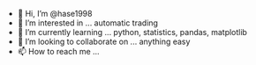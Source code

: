 - 👋 Hi, I’m @hase1998
- 👀 I’m interested in ... automatic trading
- 🌱 I’m currently learning ... python, statistics, pandas, matplotlib
- 💞️ I’m looking to collaborate on ... anything easy
- 📫 How to reach me ...

<!---
hase1998/hase1998 is a ✨ special ✨ repository because its `README.md` (this file) appears on your GitHub profile.
You can click the Preview link to take a look at your changes.
--->
